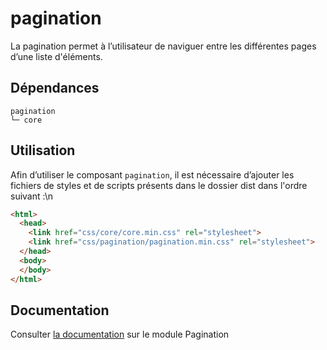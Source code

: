 # pagination

La pagination permet à l’utilisateur de naviguer entre les différentes pages d’une liste d'éléments.

## Dépendances
```shell
pagination
└─ core
```

## Utilisation
Afin d’utiliser le composant `pagination`, il est nécessaire d’ajouter les fichiers de styles et de scripts présents dans le dossier dist dans l'ordre suivant :\n
```html
<html>
  <head>
    <link href="css/core/core.min.css" rel="stylesheet">
    <link href="css/pagination/pagination.min.css" rel="stylesheet">
  </head>
  <body>
  </body>
</html>
```

## Documentation

Consulter [la documentation](https://www.systeme-de-design.gouv.fr/elements-d-interface/composants/pagination) sur le module Pagination